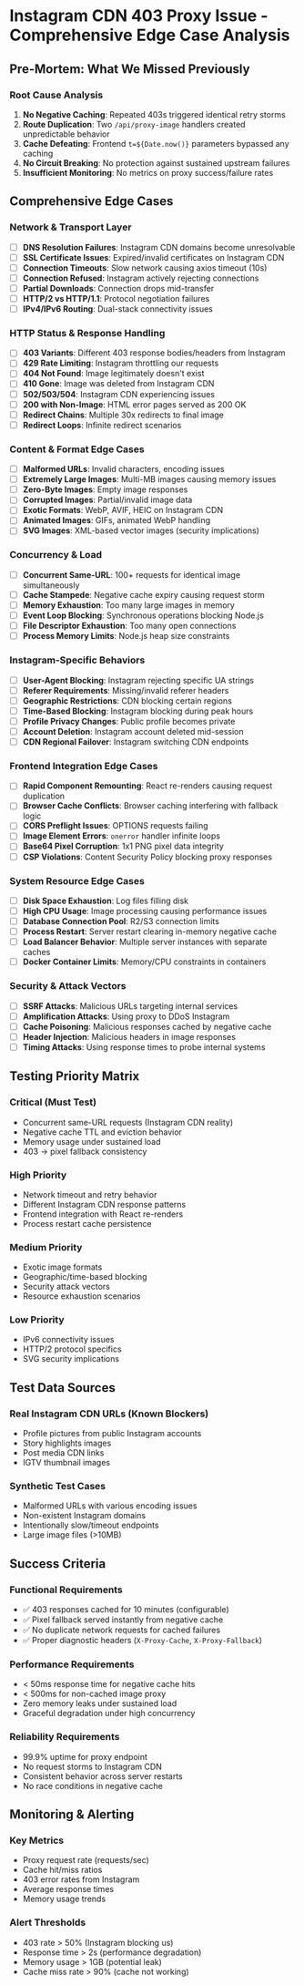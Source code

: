# Instagram CDN 403 Proxy Issue - Comprehensive Edge Case Analysis

## Pre-Mortem: What We Missed Previously

### Root Cause Analysis
1. **No Negative Caching**: Repeated 403s triggered identical retry storms
2. **Route Duplication**: Two `/api/proxy-image` handlers created unpredictable behavior
3. **Cache Defeating**: Frontend `t=${Date.now()}` parameters bypassed any caching
4. **No Circuit Breaking**: No protection against sustained upstream failures
5. **Insufficient Monitoring**: No metrics on proxy success/failure rates

## Comprehensive Edge Cases

### Network & Transport Layer
- [ ] **DNS Resolution Failures**: Instagram CDN domains become unresolvable
- [ ] **SSL Certificate Issues**: Expired/invalid certificates on Instagram CDN
- [ ] **Connection Timeouts**: Slow network causing axios timeout (10s)
- [ ] **Connection Refused**: Instagram actively rejecting connections
- [ ] **Partial Downloads**: Connection drops mid-transfer
- [ ] **HTTP/2 vs HTTP/1.1**: Protocol negotiation failures
- [ ] **IPv4/IPv6 Routing**: Dual-stack connectivity issues

### HTTP Status & Response Handling
- [ ] **403 Variants**: Different 403 response bodies/headers from Instagram
- [ ] **429 Rate Limiting**: Instagram throttling our requests
- [ ] **404 Not Found**: Image legitimately doesn't exist
- [ ] **410 Gone**: Image was deleted from Instagram CDN
- [ ] **502/503/504**: Instagram CDN experiencing issues
- [ ] **200 with Non-Image**: HTML error pages served as 200 OK
- [ ] **Redirect Chains**: Multiple 30x redirects to final image
- [ ] **Redirect Loops**: Infinite redirect scenarios

### Content & Format Edge Cases
- [ ] **Malformed URLs**: Invalid characters, encoding issues
- [ ] **Extremely Large Images**: Multi-MB images causing memory issues
- [ ] **Zero-Byte Images**: Empty image responses
- [ ] **Corrupted Images**: Partial/invalid image data
- [ ] **Exotic Formats**: WebP, AVIF, HEIC on Instagram CDN
- [ ] **Animated Images**: GIFs, animated WebP handling
- [ ] **SVG Images**: XML-based vector images (security implications)

### Concurrency & Load
- [ ] **Concurrent Same-URL**: 100+ requests for identical image simultaneously
- [ ] **Cache Stampede**: Negative cache expiry causing request storm
- [ ] **Memory Exhaustion**: Too many large images in memory
- [ ] **Event Loop Blocking**: Synchronous operations blocking Node.js
- [ ] **File Descriptor Exhaustion**: Too many open connections
- [ ] **Process Memory Limits**: Node.js heap size constraints

### Instagram-Specific Behaviors
- [ ] **User-Agent Blocking**: Instagram rejecting specific UA strings
- [ ] **Referer Requirements**: Missing/invalid referer headers
- [ ] **Geographic Restrictions**: CDN blocking certain regions
- [ ] **Time-Based Blocking**: Instagram blocking during peak hours
- [ ] **Profile Privacy Changes**: Public profile becomes private
- [ ] **Account Deletion**: Instagram account deleted mid-session
- [ ] **CDN Regional Failover**: Instagram switching CDN endpoints

### Frontend Integration Edge Cases
- [ ] **Rapid Component Remounting**: React re-renders causing request duplication
- [ ] **Browser Cache Conflicts**: Browser caching interfering with fallback logic
- [ ] **CORS Preflight Issues**: OPTIONS requests failing
- [ ] **Image Element Errors**: `onerror` handler infinite loops
- [ ] **Base64 Pixel Corruption**: 1x1 PNG pixel data integrity
- [ ] **CSP Violations**: Content Security Policy blocking proxy responses

### System Resource Edge Cases
- [ ] **Disk Space Exhaustion**: Log files filling disk
- [ ] **High CPU Usage**: Image processing causing performance issues
- [ ] **Database Connection Pool**: R2/S3 connection limits
- [ ] **Process Restart**: Server restart clearing in-memory negative cache
- [ ] **Load Balancer Behavior**: Multiple server instances with separate caches
- [ ] **Docker Container Limits**: Memory/CPU constraints in containers

### Security & Attack Vectors
- [ ] **SSRF Attacks**: Malicious URLs targeting internal services
- [ ] **Amplification Attacks**: Using proxy to DDoS Instagram
- [ ] **Cache Poisoning**: Malicious responses cached by negative cache
- [ ] **Header Injection**: Malicious headers in image responses
- [ ] **Timing Attacks**: Using response times to probe internal systems

## Testing Priority Matrix

### Critical (Must Test)
- Concurrent same-URL requests (Instagram CDN reality)
- Negative cache TTL and eviction behavior
- Memory usage under sustained load
- 403 → pixel fallback consistency

### High Priority
- Network timeout and retry behavior
- Different Instagram CDN response patterns
- Frontend integration with React re-renders
- Process restart cache persistence

### Medium Priority
- Exotic image formats
- Geographic/time-based blocking
- Security attack vectors
- Resource exhaustion scenarios

### Low Priority
- IPv6 connectivity issues
- HTTP/2 protocol specifics
- SVG security implications

## Test Data Sources

### Real Instagram CDN URLs (Known Blockers)
- Profile pictures from public Instagram accounts
- Story highlights images
- Post media CDN links
- IGTV thumbnail images

### Synthetic Test Cases
- Malformed URLs with various encoding issues
- Non-existent Instagram domains
- Intentionally slow/timeout endpoints
- Large image files (>10MB)

## Success Criteria

### Functional Requirements
- ✅ 403 responses cached for 10 minutes (configurable)
- ✅ Pixel fallback served instantly from negative cache
- ✅ No duplicate network requests for cached failures
- ✅ Proper diagnostic headers (`X-Proxy-Cache`, `X-Proxy-Fallback`)

### Performance Requirements
- < 50ms response time for negative cache hits
- < 500ms for non-cached image proxy
- Zero memory leaks under sustained load
- Graceful degradation under high concurrency

### Reliability Requirements
- 99.9% uptime for proxy endpoint
- No request storms to Instagram CDN
- Consistent behavior across server restarts
- No race conditions in negative cache

## Monitoring & Alerting

### Key Metrics
- Proxy request rate (requests/sec)
- Cache hit/miss ratios
- 403 error rates from Instagram
- Average response times
- Memory usage trends

### Alert Thresholds
- 403 rate > 50% (Instagram blocking us)
- Response time > 2s (performance degradation)
- Memory usage > 1GB (potential leak)
- Cache miss rate > 90% (cache not working)
